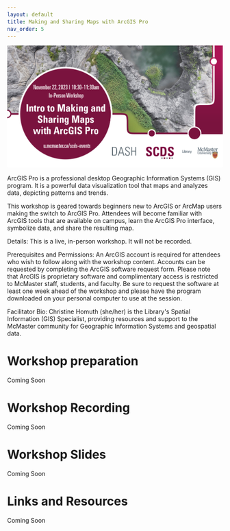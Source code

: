 ```yaml
---
layout: default
title: Making and Sharing Maps with ArcGIS Pro
nav_order: 5
---
```

<img src="assets/img/arcgispro.png" alt="Workshop Title Slide" width="720">

ArcGIS Pro is a professional desktop Geographic Information Systems (GIS) program. It is a powerful data visualization tool that maps and analyzes data, depicting patterns and trends.

This workshop is geared towards beginners new to ArcGIS or ArcMap users making the switch to ArcGIS Pro. Attendees will become familiar with ArcGIS tools that are available on campus, learn the ArcGIS Pro interface, symbolize data, and share the resulting map.

Details: This is a live, in-person workshop. It will not be recorded. 

Prerequisites and Permissions: An ArcGIS account is required for attendees who wish to follow along with the workshop content. Accounts can be requested by completing the ArcGIS software request form. Please note that ArcGIS is proprietary software and complimentary access is restricted to McMaster staff, students, and faculty. Be sure to request the software at least one week ahead of the workshop and please have the program downloaded on your personal computer to use at the session.

Facilitator Bio: Christine Homuth (she/her) is the Library's Spatial Information (GIS) Specialist, providing resources and support to the McMaster community for Geographic Information Systems and geospatial data.

# Workshop preparation 

Coming Soon
  
# Workshop Recording

Coming Soon

# Workshop Slides

Coming Soon

# Links and Resources 

Coming Soon

